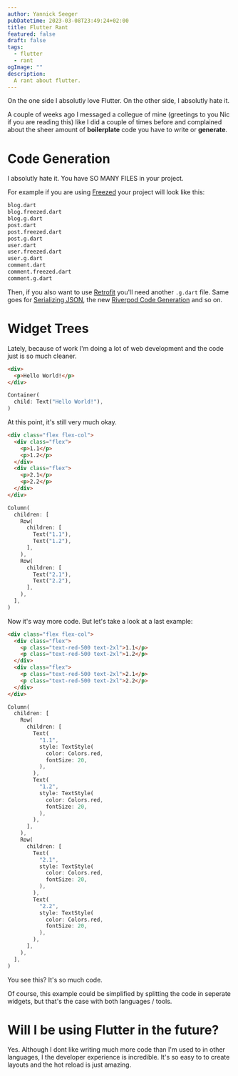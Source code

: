```yaml
---
author: Yannick Seeger
pubDatetime: 2023-03-08T23:49:24+02:00
title: Flutter Rant
featured: false
draft: false
tags:
  - flutter
  - rant
ogImage: ""
description:
  A rant about flutter.
---
```


On the one side I absolutly love Flutter. On the other side, I absolutly hate it.

A couple of weeks ago I messaged a collegue of mine (greetings to you Nic if you are reading this) like I did a couple of times before and complained about the sheer amount of **boilerplate** code you have to write or **generate**.


# Code Generation

I absolutly hate it. You have SO MANY FILES in your project.

For example if you are using [Freezed](https://pub.dev/packages/freezed) your project will look like this:

```bash
blog.dart
blog.freezed.dart
blog.g.dart
post.dart
post.freezed.dart
post.g.dart
user.dart
user.freezed.dart
user.g.dart
comment.dart
comment.freezed.dart
comment.g.dart
```

Then, if you also want to use [Retrofit](https://pub.dev/packages/retrofit) you'll need another `.g.dart` file.
Same goes for [Serializing JSON](https://pub.dev/packages/json_serializable), the new [Riverpod Code Generation](https://pub.dev/packages/riverpod) and so on.


# Widget Trees

Lately, because of work I'm doing a lot of web development and the code just is so much cleaner.

```html
<div>
  <p>Hello World!</p>
</div>
```

```dart
Container(
  child: Text("Hello World!"),
)
```

At this point, it's still very much okay.

```html
<div class="flex flex-col">
  <div class="flex">
    <p>1.1</p>
    <p>1.2</p>
  </div>
  <div class="flex">
    <p>2.1</p>
    <p>2.2</p>
  </div>
</div>
```

```dart
Column(
  children: [
    Row(
      children: [
        Text("1.1"),
        Text("1.2"),
      ],
    ),
    Row(
      children: [
        Text("2.1"),
        Text("2.2"),
      ],
    ),
  ],
)
```

Now it's way more code. But let's take a look at a last example:

```html
<div class="flex flex-col">
  <div class="flex">
    <p class="text-red-500 text-2xl">1.1</p>
    <p class="text-red-500 text-2xl">1.2</p>
  </div>
  <div class="flex">
    <p class="text-red-500 text-2xl">2.1</p>
    <p class="text-red-500 text-2xl">2.2</p>
  </div>
</div>
```

```dart
Column(
  children: [
    Row(
      children: [
        Text(
          "1.1",
          style: TextStyle(
            color: Colors.red,
            fontSize: 20,
          ),
        ),
        Text(
          "1.2",
          style: TextStyle(
            color: Colors.red,
            fontSize: 20,
          ),
        ),
      ],
    ),
    Row(
      children: [
        Text(
          "2.1",
          style: TextStyle(
            color: Colors.red,
            fontSize: 20,
          ),
        ),
        Text(
          "2.2",
          style: TextStyle(
            color: Colors.red,
            fontSize: 20,
          ),
        ),
      ],
    ),
  ],
)
```

You see this? It's so much code.

Of course, this example could be simplified by splitting the code in seperate widgets, but that's the case with both languages / tools.

# Will I be using Flutter in the future?
Yes. Although I dont like writing much more code than I'm used to in other languages, I the developer experience is incredible. It's so easy to to create layouts and the hot reload is just amazing.